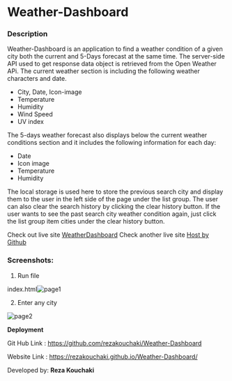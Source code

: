 # Weather-Dashboard

### Description
Weather-Dashboard is an application to find a weather condition of a given city both the current and 5-Days forecast at the same time.
The server-side API used to get response data object is retrieved from the Open Weather APi.
The current weather section is including the following weather characters and date.

- City, Date, Icon-image
- Temperature
- Humidity
- Wind Speed
- UV index

The 5-days weather forecast also displays below the current weather conditions section and it includes the following information for each day:

- Date
- Icon image
- Temperature
- Humidity

The local storage is used here to store the previous search city and display them to the user in the left side of the page under the list group. The user can also clear the search history by clicking the clear history button.
If the user wants to see the past search city weather condition again, just click the list group item cities under the clear history button.

Check out live site [WeatherDashboard](https://rezakouchaki.github.io/Weather-Dashboard/)
Check another live site [Host by Github](https://rezakouchaki.github.io/Weather-Dashboard/)

### Screenshots:
1. Run file 

index.html![page1](https://user-images.githubusercontent.com/114640427/216396237-7bff3d20-141c-4f06-9804-448cb9019361.png)

2. Enter any city

![page2](https://user-images.githubusercontent.com/114640427/216396325-325bffae-fb50-4eb7-8e19-78648456de8f.png)

**Deployment**

Git Hub Link : https://github.com/rezakouchaki/Weather-Dashboard

Website Link : https://rezakouchaki.github.io/Weather-Dashboard/

Developed by: **Reza Kouchaki**


